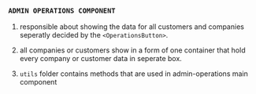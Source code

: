 ### `ADMIN OPERATIONS COMPONENT`

1. responsible about showing the data for all customers and companies
   seperatly decided by the `<OperationsButton>`.

2. all companies or customers show in a form of one container
   that hold every company or customer data in seperate box.

3. `utils` folder contains methods that are used in admin-operations main component
